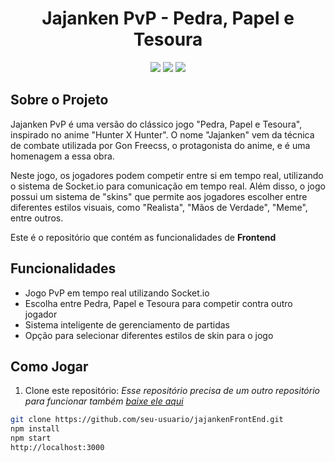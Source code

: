 <h1 align="center">Jajanken PvP - Pedra, Papel e Tesoura</h1>

<p align="center">
  <img src="https://img.shields.io/badge/React-17.0.2-blue" />
  <img src="https://img.shields.io/badge/HTML-5-orange" />
  <img src="https://img.shields.io/badge/CSS-3-brightgreen" />
</p>

## Sobre o Projeto

Jajanken PvP é uma versão do clássico jogo "Pedra, Papel e Tesoura", inspirado no anime "Hunter X Hunter". O nome "Jajanken" vem da técnica de combate utilizada por Gon Freecss, o protagonista do anime, e é uma homenagem a essa obra.

Neste jogo, os jogadores podem competir entre si em tempo real, utilizando o sistema de Socket.io para comunicação em tempo real. Além disso, o jogo possui um sistema de "skins" que permite aos jogadores escolher entre diferentes estilos visuais, como "Realista", "Mãos de Verdade", "Meme", entre outros.

Este é o repositório que contém as funcionalidades de <b>Frontend</b>
## Funcionalidades

- Jogo PvP em tempo real utilizando Socket.io
- Escolha entre Pedra, Papel e Tesoura para competir contra outro jogador
- Sistema inteligente de gerenciamento de partidas
- Opção para selecionar diferentes estilos de skin para o jogo

## Como Jogar

1. Clone este repositório:
<i> Esse repositório precisa de um outro repositório para funcionar também <a href='https://github.com/GabrielFS13/JajankenBackEnd'> baixe ele aqui </a> </i>
```bash
git clone https://github.com/seu-usuario/jajankenFrontEnd.git
npm install
npm start
http://localhost:3000
```
